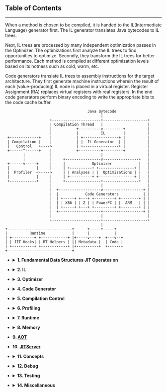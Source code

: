 <!--
Copyright (c) 2022, 2022 IBM Corp. and others

This program and the accompanying materials are made available under
the terms of the Eclipse Public License 2.0 which accompanies this
distribution and is available at https://www.eclipse.org/legal/epl-2.0/
or the Apache License, Version 2.0 which accompanies this distribution and
is available at https://www.apache.org/licenses/LICENSE-2.0.

This Source Code may also be made available under the following
Secondary Licenses when the conditions for such availability set
forth in the Eclipse Public License, v. 2.0 are satisfied: GNU
General Public License, version 2 with the GNU Classpath
Exception [1] and GNU General Public License, version 2 with the
OpenJDK Assembly Exception [2].

[1] https://www.gnu.org/software/classpath/license.html
[2] http://openjdk.java.net/legal/assembly-exception.html

SPDX-License-Identifier: EPL-2.0 OR Apache-2.0 OR GPL-2.0 WITH Classpath-exception-2.0 OR LicenseRef-GPL-2.0 WITH Assembly-exception
-->

## Table of Contents
---

When a method is chosen to be compiled, it is handed to the IL(Intermediate Language) generator first.
The IL generator translates Java bytecodes to IL trees.

Next, IL trees are processed by many independent optimization passes in the Optimizer.
The optimizations first analyze the IL trees to find opportunities to optimize. Secondly,
they transform the IL trees for better performance. Each method is compiled at different optimization
levels based on its hotness such as cold, warm, etc.

Code generators translate IL trees to assembly instructions for the target architecture.
They first generate machine instructions wherein the result of each (value-producing) IL node is placed
in a virtual register. Register Assignment (RA) replaces virtual registers with real registers.
In the end code generators perform binary encoding to write the appropriate bits to the code cache buffer.

```
                                     Java Bytecode
                                           |
                    +----------------------+--------------------+
                    | Compilation Thread   |                    |
                    |           +----------v---------+          |
                    |           |          IL        |          |
 +-------------+    |           | +----------------+ |          |
 | Compilation |    |           | |  IL Generator  | |          |
 |   Control   +---->           | +----------------+ |          |
 +------^------+    |           +----------+---------+          |
        |           |                      |                    |
        |           |     +----------------v----------------+   |
 +------v-----+     |     |            Optimizer            |   |
 |            |     |     | +----------+ +----------------+ |   |
 |  Profiler  <----->     | | Analyses | |  Optimizations | |   |
 |            |     |     | +----------+ +----------------+ |   |
 +------------+     |     +----------------+----------------+   |
                    |                      |                    |
                    |  +-------------------v------------------+ |
                    |  |            Code Generators           | |
                    |  | +-----+ +---+ +---------+ +--------+ | |
                    |  | | X86 | | Z | | PowerPC | |  ARM   | | |
                    |  | +-----+ +---+ +---------+ +--------+ | |
                    |  +-------------------+------------------+ |
                    |                      |                    |
                    +----------------------+--------------------+
                                           |
+-----------------------------+      +-----+-----+
|          Runtime            |      |           |
| +----------+ +------------+ |+-----v----+  +---v--+
| | JIT Hooks| | RT Helpers | || Metadata |  | Code |
| +----------+ +------------+ |+----------+  +------+
+-----------------------------+
```

* <details><summary><b>1. Fundamental Data Structures JIT Operates on</b></summary>

  * OpenJ9 Object Model
    * [Object Lock Word](../features/ObjectLockword.md)
  * C vs Java Stack
  * Heap and Thread Local Storage
</details>

* <details><summary><b>2. IL</b></summary>

  * Overview of IL Generator (OMR)
  * Introduction on Nodes, Trees, Treetops, Blocks, CFGs, and Structures (OMR)
    * [Testarossa's Intermediate Language (OMR)](https://github.com/eclipse/omr/blob/master/doc/compiler/il/IntroToTrees.md)
  * [Symbols, Symbol References, and Aliasing in the OMR compiler (OMR)](https://github.com/eclipse/omr/blob/master/doc/compiler/il/SymbolsSymrefsAliasing.md)
  * Reference of IL OpCodes
    * [Global Register Dependency (OMR)](https://github.com/eclipse/omr/blob/master/doc/compiler/il/GlRegDeps.md)
  * [Node Transmutation (OMR)](https://github.com/eclipse/omr/blob/master/doc/compiler/il/Node.md)
  * [Things to Consider When Adding a New IL Opcode (OMR)](https://github.com/eclipse/omr/blob/master/doc/compiler/il/ExtendingTrees.md)
  * [IL FAQs (OpenJ9)](il/IL_FAQ.md)
  * [Tril (OMR)](https://github.com/eclipse/omr/tree/master/doc/compiler/tril)
</details>

* <details><summary><b>3. Optimizer</b></summary>

  * Overview of Optimizer
  * Analyses
    * [Data Flow Analysis (YouTube)](https://youtu.be/YCCdJ1Qphao)
  * Local Optimizations
  * Global Optimizations
    * Escape Analysis
      * [Escape Analysis Optimization in OpenJ9 (YouTube)](https://youtu.be/694S8Tblfcg)
    * [Data-Flow Engine (OMR)](https://github.com/eclipse/omr/blob/master/doc/compiler/optimizer/DataFlowEngine.md)
  * Inlining
    * [Overview of Inlining (OMR)](https://github.com/eclipse/omr/blob/master/doc/compiler/optimizer/Inliner.md)
    * [BenefitInliner (OMR)](https://github.com/eclipse/omr/blob/master/doc/compiler/optimizer/BenefitInliner.md)
    * [Inline Fast Path Locations (OpenJ9)](optimizer/inlineFastPathLocations.md)
  * Loop Optimizations
    * [Introduction on Loop Optimizations (OMR)](https://github.com/eclipse/omr/blob/master/doc/compiler/optimizer/IntroLoopOptimizations.md)
  * Value Propagation
    * [Value Propagation (OMR)](https://github.com/eclipse/omr/blob/master/doc/compiler/optimizer/ValuePropagation.md)
    * [Overview of Value Propagation Compiler Optimization (YouTube)](https://youtu.be/694S8Tblfcg)
  * Hot Code Replacement (HCR)
    * [Next Gen HCR (OpenJ9)](hcr/NextGenHCR.md)
  * On Stack Replacement (OSR)
    * [OSR Helpers (OMR)](https://github.com/eclipse/omr/blob/master/doc/compiler/osr/OSR.md)
    * [Improved JVM Debug Mode Based on OSR (OpenJ9)](https://blog.openj9.org/2019/04/30/introduction-to-full-speed-debug-base-on-osr/)
</details>

* <details><summary><b>4. Code Generator</b></summary>

  * Overview of Code Generator
    * [Code Generators and Much More (Part I) (YouTube)](https://youtu.be/ClhkRtWFeds)
    * [Code Generators and Much More (Part II) (YouTube)](https://youtu.be/1WmQhLpyjZE)
  * Tree Evaluator
  * Register Assignment
  * X86
    * [X86 Binary Encoding Scheme (OMR)](https://github.com/eclipse/omr/blob/master/doc/compiler/x/OpCodeEncoding.md)
  * PowerPC
  * s390
  * ARM
</details>

* <details><summary><b>5. Compilation Control</b></summary>

  * Overview of Compilation Strategy
</details>

* <details><summary><b>6. Profiling</b></summary>

  * JProfiling
    * [JProfiling (OpenJ9)](jprofiling/JProfiling.md)
    * [JProfiling (YouTube)](https://youtu.be/SSlLZlOErvc)
  * [IProfiler (OpenJ9)](https://github.com/eclipse-openj9/openj9/issues/12509)
</details>

* <details><summary><b>7. Runtime</b></summary>

  * Overview of Runtime
  * [Code Metadata and Code Metadata Manager (OMR)](https://github.com/eclipse/omr/blob/master/doc/compiler/runtime/CodeMetaData.md)
  * [Code Cache Reclamation (OpenJ9)](runtime/CodeCacheReclamation.md)
  * [Metadata Reclamation (OpenJ9)](runtime/MetadataReclamation.md)
  * [JIT Hooks (OpenJ9)](runtime/JITHooks.md)
  * [Recompilation (OpenJ9)](runtime/Recompilation.md)
  * [Exception Handling (OpenJ9)](runtime/ExceptionHandling.md)
  * [Runtime Assumption (OpenJ9)](runtime/RuntimeAssumption.md)
  * [ELF Generator (OMR)](https://github.com/eclipse/omr/blob/master/doc/compiler/runtime/ELFGenerator.md#elfgenerator)
  * [Dynamic Loop Transfer (DLT) (OpenJ9)](https://github.com/eclipse-openj9/openj9/issues/12505)
  * Stack Walker
</details>

* <details><summary><b>8. Memory</b></summary>

  * [OMR Compiler Memory Manager (OMR)](https://github.com/eclipse/omr/blob/master/doc/compiler/memory/MemoryManager.md)
  * [OpenJ9 Compiler Memory Manager (OpenJ9)](memory/MemoryManager.md)
  * [Allocating Memory in the Compiler (OpenJ9)](https://blog.openj9.org/2018/06/28/allocating-memory-in-the-compiler/)
</details>

* <b>9. [AOT](aot)</b>
* <b>10. [JITServer](jitserver)</b>

* <details><summary><b>11. Concepts</b></summary>

  * Extensible Classes
    * [Extensible Classes (OMR)](https://github.com/eclipse/omr/tree/master/doc/compiler/extensible_classes)
    * [Extensible Classes (YouTube)](https://youtu.be/MtsOdx_1hug)
  * [Mainline and Out of Line Code (OMR)](https://github.com/eclipse/omr/blob/master/doc/compiler/il/MainlineAndOutOfLineCode.md)
  * [Regular Expression (OMR)](https://github.com/eclipse/omr/blob/master/doc/compiler/regular_expression/Regular_Expression.md)
  * [JIT Write Barriers (OpenJ9)](JitWriteBarriers.md)
</details>

* <details><summary><b>12. Debug</b></summary>

  * [Problem Determination Guide (OMR)](https://github.com/eclipse/omr/blob/master/doc/compiler/ProblemDetermination.md)
  * [Introduction on Reading JIT Compilation Logs (OMR)](https://github.com/eclipse/omr/blob/master/doc/compiler/optimizer/IntroReadLogFile.md)
  * [Part 1: Diagnosing Compilation Problems Using the JIT Verbose Log (YouTube)](https://youtu.be/xG9d4VVRltc)
  * [Part 2: Diagnosing Compilation Problems Using the JIT Verbose Log (YouTube)](https://youtu.be/S4DSOuIcUo4)
  * [Command-line Options](https://www.eclipse.org/openj9/docs/cmdline_specifying/)
    * [Compiler Options (OMR)](https://github.com/eclipse/omr/blob/master/doc/compiler/CompilerOptions.md)
  * [Lightning Talks - Verbose JIT Logs (YouTube)](https://youtu.be/-bQzHMisg_Y)
  * [Lightning Talks - JIT Compiler Logs (YouTube)](https://youtu.be/cwCaXQD9PgQ)
  * [Debug Counters (OMR)](https://github.com/eclipse/omr/blob/master/doc/compiler/debug/DebugCounters.md)
  * JitDump
    * [Debugging with JitDump (YouTube)](https://youtu.be/hfl6511x8LA)
    * [JIT Dump (OpenJ9)](https://github.com/eclipse-openj9/openj9/issues/12521)
</details>

* <details><summary><b>13. Testing</b></summary>

  * [OpenJ9 Test Quick Start (OpenJ9)](https://github.com/eclipse-openj9/openj9/tree/master/test)
  * [OpenJ9 Test User Guide (OpenJ9)](https://github.com/eclipse-openj9/openj9/blob/master/test/docs/OpenJ9TestUserGuide.md)
  * [Reproducing Test Failures Locally (OpenJ9)](https://github.com/eclipse-openj9/openj9/wiki/Reproducing-Test-Failures-Locally)
  * [AQA Lightning Talk Series (OpenJ9)](https://github.com/eclipse-openj9/openj9/wiki/AQA-Lightning-Talk-Series)
  * [AQA Tests WiKi (aqa-tests)](https://github.com/adoptium/aqa-tests/wiki)
</details>

* <details><summary><b>14. Miscellaneous</b></summary>

  * [Compiler Best Practices (OpenJ9)](BestPractices.md)
</details>
